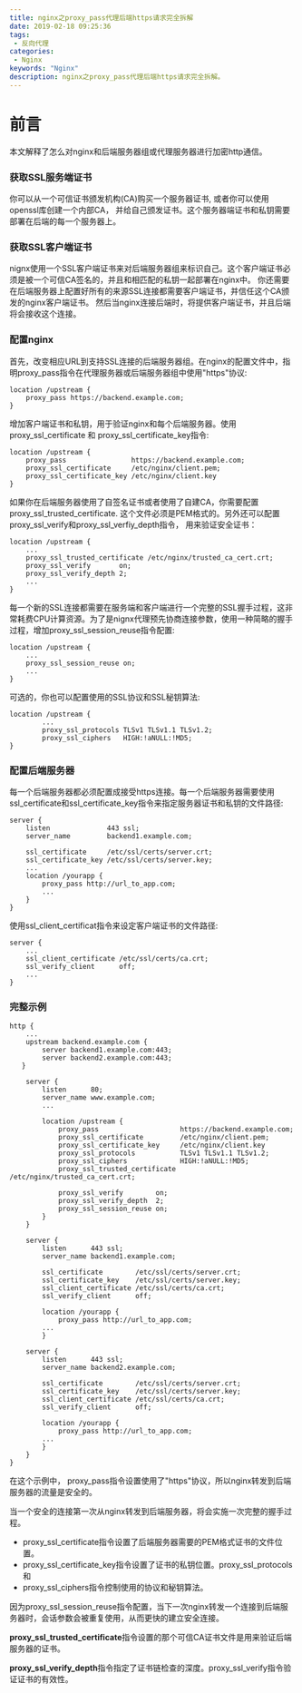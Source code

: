 ```yaml
---
title: nginx之proxy_pass代理后端https请求完全拆解
date: 2019-02-18 09:25:36
tags: 
 - 反向代理
categories: 
 - Nginx
keywords: "Nginx"
description: nginx之proxy_pass代理后端https请求完全拆解。
---
```


# 前言
本文解释了怎么对nginx和后端服务器组或代理服务器进行加密http通信。

### 获取SSL服务端证书
你可以从一个可信证书颁发机构(CA)购买一个服务器证书, 或者你可以使用openssl库创建一个内部CA， 并给自己颁发证书。这个服务器端证书和私钥需要部署在后端的每一个服务器上。

### 获取SSL客户端证书
nignx使用一个SSL客户端证书来对后端服务器组来标识自己。这个客户端证书必须是被一个可信CA签名的，并且和相匹配的私钥一起部署在nginx中。
你还需要在后端服务器上配置好所有的来源SSL连接都需要客户端证书，并信任这个CA颁发的nginx客户端证书。 然后当nginx连接后端时，将提供客户端证书，并且后端将会接收这个连接。

### 配置nginx
首先，改变相应URL到支持SSL连接的后端服务器组。在nginx的配置文件中，指明proxy_pass指令在代理服务器或后端服务器组中使用"https"协议:
```nginx
location /upstream {
    proxy_pass https://backend.example.com;
}
```

增加客户端证书和私钥，用于验证nginx和每个后端服务器。使用proxy_ssl_certificate 和 proxy_ssl_certificate_key指令:
```nginx
location /upstream {  
    proxy_pass                https://backend.example.com;  
    proxy_ssl_certificate     /etc/nginx/client.pem;  
    proxy_ssl_certificate_key /etc/nginx/client.key  
}  
```

如果你在后端服务器使用了自签名证书或者使用了自建CA，你需要配置proxy_ssl_trusted_certificate. 这个文件必须是PEM格式的。另外还可以配置proxy_ssl_verify和proxy_ssl_verfiy_depth指令， 用来验证安全证书：

```nginx
location /upstream {
    ...
    proxy_ssl_trusted_certificate /etc/nginx/trusted_ca_cert.crt;
    proxy_ssl_verify       on;
    proxy_ssl_verify_depth 2;
    ...
}
```

每一个新的SSL连接都需要在服务端和客户端进行一个完整的SSL握手过程，这非常耗费CPU计算资源。为了是nignx代理预先协商连接参数，使用一种简略的握手过程，增加proxy_ssl_session_reuse指令配置:

```nginx
location /upstream {
    ...
    proxy_ssl_session_reuse on;
    ...
}
```

可选的，你也可以配置使用的SSL协议和SSL秘钥算法:
```nginx
location /upstream {
        ...
        proxy_ssl_protocols TLSv1 TLSv1.1 TLSv1.2;
        proxy_ssl_ciphers   HIGH:!aNULL:!MD5;
}
```

### 配置后端服务器
每一个后端服务器都必须配置成接受https连接。每一个后端服务器需要使用ssl_certificate和ssl_certificate_key指令来指定服务器证书和私钥的文件路径:
```nginx
server {
    listen              443 ssl;
    server_name         backend1.example.com;

    ssl_certificate     /etc/ssl/certs/server.crt;
    ssl_certificate_key /etc/ssl/certs/server.key;
    ...
    location /yourapp {
        proxy_pass http://url_to_app.com;
        ...
    }
}
```

使用ssl_client_certificat指令来设定客户端证书的文件路径:
```nginx
server {
    ...
    ssl_client_certificate /etc/ssl/certs/ca.crt;
    ssl_verify_client      off;
    ...
}
```

### 完整示例
```nginx
http {
    ...
    upstream backend.example.com {
        server backend1.example.com:443;
        server backend2.example.com:443;
   }

    server {
        listen      80;
        server_name www.example.com;
        ...

        location /upstream {
            proxy_pass                    https://backend.example.com;
            proxy_ssl_certificate         /etc/nginx/client.pem;
            proxy_ssl_certificate_key     /etc/nginx/client.key
            proxy_ssl_protocols           TLSv1 TLSv1.1 TLSv1.2;
            proxy_ssl_ciphers             HIGH:!aNULL:!MD5;
            proxy_ssl_trusted_certificate /etc/nginx/trusted_ca_cert.crt;

            proxy_ssl_verify        on;
            proxy_ssl_verify_depth  2;
            proxy_ssl_session_reuse on;
        }
    }

    server {
        listen      443 ssl;
        server_name backend1.example.com;

        ssl_certificate        /etc/ssl/certs/server.crt;
        ssl_certificate_key    /etc/ssl/certs/server.key;
        ssl_client_certificate /etc/ssl/certs/ca.crt;
        ssl_verify_client      off;

        location /yourapp {
            proxy_pass http://url_to_app.com;
        ...
        }

    server {
        listen      443 ssl;
        server_name backend2.example.com;

        ssl_certificate        /etc/ssl/certs/server.crt;
        ssl_certificate_key    /etc/ssl/certs/server.key;
        ssl_client_certificate /etc/ssl/certs/ca.crt;
        ssl_verify_client      off;

        location /yourapp {
            proxy_pass http://url_to_app.com;
        ...
        }
    }
}
```

在这个示例中， proxy_pass指令设置使用了"https"协议，所以nginx转发到后端服务器的流量是安全的。

当一个安全的连接第一次从nginx转发到后端服务器，将会实施一次完整的握手过程。
- proxy_ssl_certificate指令设置了后端服务器需要的PEM格式证书的文件位置。
- proxy_ssl_certificate_key指令设置了证书的私钥位置。proxy_ssl_protocols和
- proxy_ssl_ciphers指令控制使用的协议和秘钥算法。

因为proxy_ssl_session_reuse指令配置，当下一次nginx转发一个连接到后端服务器时，会话参数会被重复使用，从而更快的建立安全连接。

**proxy_ssl_trusted_certificate**指令设置的那个可信CA证书文件是用来验证后端服务器的证书。

**proxy_ssl_verify_depth**指令指定了证书链检查的深度。proxy_ssl_verify指令验证证书的有效性。